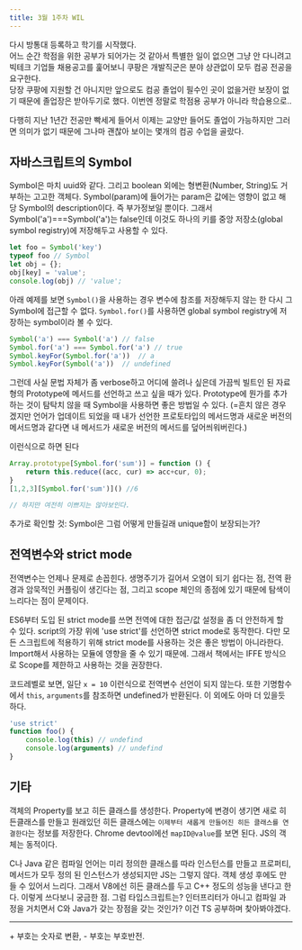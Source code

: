 ```yaml
---
title: 3월 1주차 WIL
---
```


다시 방통대 등록하고 학기를 시작했다.\
어느 순간 학점을 위한 공부가 되어가는 것 같아서 특별한 일이 없으면 그냥 안 다니려고 빅테크 기업들 채용공고를 훑어보니 쿠팡은 개발직군은 분야 상관없이 모두 컴공 전공을 요구한다.\
당장 쿠팡에 지원할 건 아니지만 앞으로도 컴공 졸업이 필수인 곳이 없을거란 보장이 없기 때문에 졸업장은 받아두기로 했다. 이번엔 정말로 학점용 공부가 아니라 학습용으로..

다행히 지난 1년간 전공만 빡세게 들어서 이제는 교양만 들어도 졸업이 가능하지만 그러면 의미가 없기 때문에 그나마 괜찮아 보이는 몇개의 컴공 수업을 골랐다.

## 자바스크립트의 Symbol

Symbol은 마치 uuid와 같다. 그리고 boolean 외에는 형변환(Number, String)도 거부하는 고고한 객체다. Symbol(param)에 들어가는 param은 값에는 영향이 없고 해당 Symbol의 description이다. 즉 부가정보일 뿐이다. 그래서 Symbol('a')===Symbol('a')는 false인데 이것도 하나의 키를 중앙 저장소(global symbol registry)에 저장해두고 사용할 수 있다.

```javascript
let foo = Symbol('key')
typeof foo // Symbol
let obj = {};
obj[key] = 'value';
console.log(obj) // 'value';
```

아래 예제를 보면 `Symbol()`을 사용하는 경우 변수에 참조를 저장해두지 않는 한 다시 그 Symbol에 접근할 수 없다. `Symbol.for()`를 사용하면 global symbol registry에 저장하는 symbol이라 볼 수 있다.

```javascript
Symbol('a') === Symbol('a') // false
Symbol.for('a') === Symbol.for('a') // true
Symbol.keyFor(Symbol.for('a'))  // a
Symbol.keyFor(Symbol('a'))  // undefined
```

그런데 사실 문법 자체가 좀 verbose하고 어디에 쓸려나 싶은데 가끔씩 빌트인 된 자료형의 Prototype에 메서드를 선언하고 쓰고 싶을 때가 있다. Prototype에 뭔가를 추가하는 것이 탐탁치 않을 때 Symbol을 사용하면 좋은 방법일 수 있다. (=흔치 않은 경우겠지만 언어가 업데이트 되었을 때 내가 선언한 프로토타입의 메서드명과 새로운 버전의 메서드명과 같다면 내 메서드가 새로운 버전의 메서드를 덮어씌워버린다.) 

이런식으로 하면 된다

```javascript
Array.prototype[Symbol.for('sum')] = function () {
    return this.reduce((acc, cur) => acc+cur, 0);
}
[1,2,3][Symbol.for('sum')]() //6

// 하지만 여전히 이쁘지는 않아보인다.
```

추가로 확인할 것: Symbol은 그럼 어떻게 만들길래 unique함이 보장되는가?


## 전역변수와 strict mode

전역변수는 언제나 문제로 손꼽힌다. 생명주기가 길어서 오염이 되기 쉽다는 점, 전역 환경과 암묵적인 커플링이 생긴다는 점, 그리고 scope 체인의 종점에 있기 때문에 탐색이 느리다는 점이 문제이다.

ES6부터 도입 된 strict mode를 쓰면 전역에 대한 접근/값 설정을 좀 더 안전하게 할 수 있다. script의 가장 위에 'use strict'를 선언하면 strict mode로 동작한다. 다만 모든 스크립트에 적용하기 위해 strict mode를 사용하는 것은 좋은 방법이 아니라한다. Import해서 사용하는 모듈에 영향을 줄 수 있기 때문에. 그래서 책에서는 IFFE 방식으로 Scope를 제한하고 사용하는 것을 권장한다.

코드레벨로 보면, 일단 `x = 10` 이런식으로 전역변수 선언이 되지 않는다. 또한 기명함수에서 `this`, `arguments`를 참조하면 undefined가 반환된다. 이 외에도 아마 더 있을듯 하다. 

```javascript
'use strict'
function foo() {
    console.log(this) // undefind
    console.log(arguments) // undefind
}
```


## 기타

객체의 Property를 보고 히든 클래스를 생성한다. Property에 변경이 생기면 새로 히든클래스를 만들고 원래있던 히든 클래스에는 `이제부터 새롭게 만들어진 히든 클래스를 연결한다`는 정보를 저장한다. Chrome devtool에선 `mapID@value`를 보면 된다. JS의 객체는 동적이다. 

C나 Java 같은 컴파일 언어는 미리 정의한 클래스를 따라 인스턴스를 만들고 프로퍼티, 메서드가 모두 정의 된 인스턴스가 생성되지만 JS는 그렇지 않다. 객체 생성 후에도 만들 수 있어서 느리다. 그래서 V8에선 히든 클래스를 두고 C++ 정도의 성능을 낸다고 한다. 이렇게 쓰다보니 궁금한 점. 그럼 타입스크립트는? 인터프리터가 아니고 컴파일 과정을 거치면서 C와  Java가 갖는 장점을 갖는 것인가? 이건 TS 공부하며 찾아봐야겠다.

---

\+ 부호는 숫자로 변환, - 부호는 부호반전.